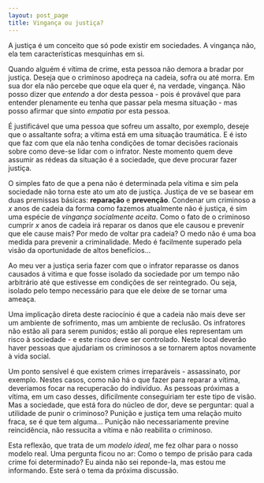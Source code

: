 ```yaml
---
layout: post_page
title: Vingança ou justiça?
---
```


A justiça é um conceito que só pode existir em sociedades. A vingança não, ela tem características mesquinhas em si.

Quando alguém é vítima de crime, esta pessoa não demora a bradar por justiça. Deseja que o criminoso apodreça na cadeia, sofra ou até morra. Em sua dor ela não percebe que oque ela quer é, na verdade, vingança. Não posso dizer que *entendo* a dor desta pessoa - pois é provável que para entender plenamente eu tenha que passar pela mesma situação - mas posso afirmar que sinto *empatia* por esta pessoa. 

É justificável que uma pessoa que sofreu um assalto, por exemplo, deseje que o assaltante sofra; a vítima está em uma situação traumática. E é isto que faz com que ela não tenha condições de tomar decisões racionais sobre como deve-se lidar com o infrator. Neste momento quem deve assumir as rédeas da situação é a sociedade, que deve procurar fazer justiça.

O simples fato de que a pena não é determinada pela vítima e sim pela sociedade não torna este ato um ato de justiça. Justiça de ve se basear em duas premissas básicas: **reparação** e **prevenção**. Condenar um criminoso a *x* anos de cadeia da forma como fazemos atualmente não é justiça, é sim uma espécie de *vingança socialmente aceita*. Como o fato de o criminoso cumprir *x* anos de cadeia irá reparar os danos que ele causou e prevenir que ele cause mais? Por medo de voltar pra cadeia? O medo não é uma boa medida para prevenir a criminalidade. Medo é facilmente superado pela visão da oportunidade de altos benefícios...

Ao meu ver a justiça seria fazer com que o infrator reparasse os danos causados á vitima e que fosse isolado da sociedade por um tempo não arbitrário até que estivesse em condições de ser reintegrado. Ou seja, isolado pelo tempo necessário para que ele deixe de se tornar uma ameaça.

Uma implicação direta deste raciocínio é que a cadeia não mais deve ser um ambiente de sofrimento, mas um ambiente de reclusão. Os infratores não estão ali para serem punidos; estão ali porque eles representam um risco à sociedade - e este risco deve ser controlado. Neste local deverão haver pessoas que ajudariam os criminosos a se tornarem aptos novamente à vida social.

Um ponto sensível é que existem crimes irreparáveis - assassinato, por exemplo. Nestes casos, como não há o que fazer para reparar a vítima, deveriamos focar na recuperacão do indivíduo. As pessoas próximas a vítima, em um caso desses, dificilmente conseguiriam ter este tipo de visão. Mas a sociedade, que está fora do núcleo de dor, deve se perguntar: qual a utilidade de punir o criminoso? Punição e justiça tem uma relação muito fraca, se é que tem alguma... Punição não necessariamente previne reincidência, não ressucita a vítima e não reabilita o criminoso. 

Esta reflexão, que trata de um *modelo ideal*, me fez olhar para o nosso modelo real. Uma pergunta ficou no ar: Como o tempo de prisão para cada crime foi determinado? Eu ainda não sei reponde-la, mas estou me informando. Este será o tema da próxima discussão.
